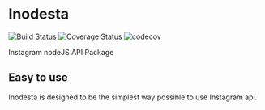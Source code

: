 # Inodesta

[![Build Status](https://travis-ci.org/SLedunois/inodesta.svg?branch=dev)](https://travis-ci.org/SLedunois/inodesta)
[![Coverage Status](https://coveralls.io/repos/github/SLedunois/inodesta/badge.svg?branch=dev)](https://coveralls.io/github/SLedunois/inodesta?branch=dev)
[![codecov](https://codecov.io/gh/SLedunois/inodesta/branch/dev/graph/badge.svg)](https://codecov.io/gh/SLedunois/inodesta)

Instagram nodeJS API Package

## Easy to use

Inodesta is designed to be the simplest way possible to use Instagram api. 